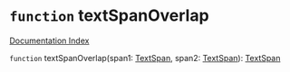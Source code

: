 # `function` textSpanOverlap

[Documentation Index](../README.md)

`function` textSpanOverlap(span1: [TextSpan](../private.interface.TextSpan/README.md), span2: [TextSpan](../private.interface.TextSpan/README.md)): [TextSpan](../private.interface.TextSpan/README.md)
